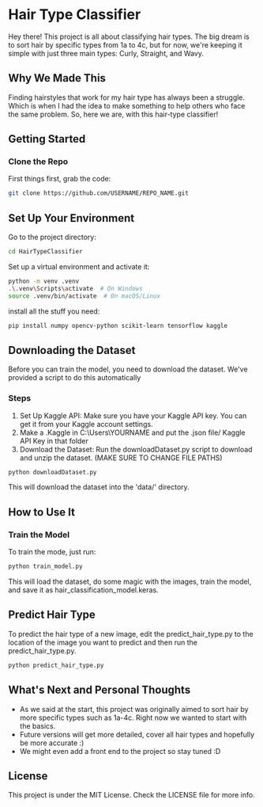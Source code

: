 # Hair Type Classifier

Hey there! This project is all about classifying hair types. The big dream is to sort hair by specific types from 1a to 4c, but for now, we're keeping it simple with just three main types: Curly, Straight, and Wavy.

## Why We Made This

Finding hairstyles that work for my hair type has always been a struggle. Which is when I had the idea to make something to help others who face the same problem. So, here we are, with this hair-type classifier!

## Getting Started

### Clone the Repo

First things first, grab the code:
```bash
git clone https://github.com/USERNAME/REPO_NAME.git    
```

## Set Up Your Environment
Go to the project directory:
```bash
cd HairTypeClassifier
```
Set up a virtual environment and activate it:
```bash
python -m venv .venv
.\.venv\Scripts\activate  # On Windows
source .venv/bin/activate  # On macOS/Linux
```

install all the stuff you need:
```bash
pip install numpy opencv-python scikit-learn tensorflow kaggle 
```

## Downloading the Dataset
Before you can train the model, you need to download the dataset. We've provided a script to do this automatically

### Steps
1. Set Up Kaggle API: Make sure you have your Kaggle API key. You can get it from your Kaggle account settings.
2. Make a .Kaggle in C:\Users\YOURNAME and put the .json file/ Kaggle API Key in that folder
3. Download the Dataset: Run the downloadDataset.py script to download and unzip the dataset. (MAKE SURE TO CHANGE FILE PATHS)

```bash
python downloadDataset.py
```
This will download the dataset into the 'data/' directory.

## How to Use It
### Train the Model
To train the mode, just run:
```bash
python train_model.py
```

This will load the dataset, do some magic with the images, train the model, and save it as hair_classification_model.keras.

## Predict Hair Type
To predict the hair type of a new image, edit the predict_hair_type.py to the location of the image you want to predict and then run the predict_hair_type.py.

```bash
python predict_hair_type.py
```

## What's Next and Personal Thoughts

- As we said at the start, this project was originally aimed to sort hair by more specific types such as 1a-4c. Right now we wanted to start with the basics. 
- Future versions will get more detailed, cover all hair types and hopefully be more accurate :)
- We might even add a front end to the project so stay tuned :D

## License
This project is under the MIT License. Check the LICENSE file for more info.

   
